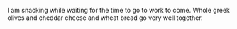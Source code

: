 I am snacking while waiting for the time to go to work to come.  Whole greek olives and cheddar cheese and wheat bread go very well together.